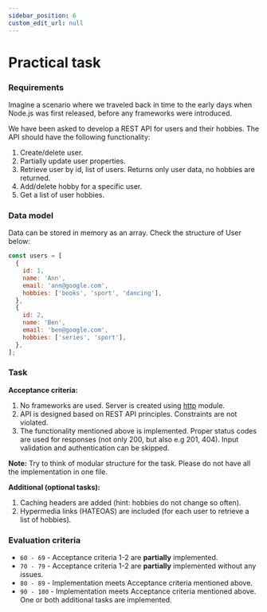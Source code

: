 ```yaml
---
sidebar_position: 6
custom_edit_url: null
---
```


# Practical task

### Requirements

Imagine a scenario where we traveled back in time to the early days when Node.js was first released, before any frameworks were introduced.

We have been asked to develop a REST API for users and their hobbies. The API should have the following functionality:
1. Create/delete user.
2. Partially update user properties.
3. Retrieve user by id, list of users. Returns only user data, no hobbies are returned.
4. Add/delete hobby for a specific user.
5. Get a list of user hobbies.

### Data model

Data can be stored in memory as an array. Check the structure of User below:

```js
const users = [
  {
    id: 1,
    name: 'Ann',
    email: 'ann@google.com',
    hobbies: ['books', 'sport', 'dancing'],
  },
  {
    id: 2,
    name: 'Ben',
    email: 'ben@google.com',
    hobbies: ['series', 'sport'],
  },
];
```

### Task

**Acceptance criteria:**
1. No frameworks are used. Server is created using [http](https://nodejs.org/api/http.html) module.
2. API is designed based on REST API principles. Constraints are not violated.
3. The functionality mentioned above is implemented. Proper status codes are used for responses (not only 200, but also e.g 201, 404). Input validation and authentication can be skipped.

**Note:** Try to think of modular structure for the task. Please do not have all the implementation in one file.

**Additional (optional tasks):**
1. Caching headers are added (hint: hobbies do not change so often).
2. Hypermedia links (HATEOAS) are included (for each user to retrieve a list of hobbies).

### Evaluation criteria
- `60 - 69` - Acceptance criteria 1-2 are **partially** implemented.
- `70 - 79` - Acceptance criteria 1-2 are **partially** implemented without any issues.
- `80 - 89` - Implementation meets Acceptance criteria mentioned above.
- `90 - 100` - Implementation meets Acceptance criteria mentioned above. One or both additional tasks are implemented.
